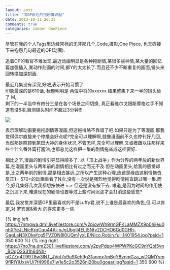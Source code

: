 ```yaml
---
layout: post
title: "由OP最近的拖剧情说起"
date: 2013-10-11 20:31
comments: true
categories: Jabber OnePiece
---
```


尽管在我的个人Tags里边经常标的无非那几个,Code,摄影,One Piece, 也无碍接下来抱怨几句最近的OP(动画).

追着OP的看官不难发现,最近动画明显是各种拖剧情,某很多些神情,某大量的回忆篇加强插入,某动作刻画的时间,都Y的太太长了.而且还不少不断重复的画面,镜头来回转换加深刻画.

最近几集没有深究,好吧,表示开始习惯了.  
印象最深的是610话, 标题明明是 两位中将的xxxxxx 
结果整集下来一半的镜头给了 M,   
剩下的一半当中有四分三是在各个场景之间切换, 
真正看维尔戈跟斯摩格过手不知道有没5招,目测镜头时间不超过3分钟!!! 

![](https://7nnpba.dm2301.livefilestore.com/y2pgFj_q49UBPpAcVG8GOjIkuYoUDgDLbkrcYsFN55uNtMt7jyaTDEs7yPZkRvJ2OK1GdmTBGtbWxoKWTflwela5a7VAH6noYahLwCuXS_V5SE/QQ20131011-2.png?psid=1)

表示理解动画要拖拖剧情等漫画,但这拖得略不靠谱了吧.如果只是为了等漫画,那我觉得偶尔直接来个停播会好点呢?完全可以理解啊,就像漫画前不久也停刊好几回,当然那是照顾到尾田大神的身体状况,不管怎样,完全可以理解.又或者跟以往那样来些个什么番外篇打酱油,也都总比这样把一集的剧情拖沓成这样要好.

相比之下,漫画的剧情引导显得顺多了.  以「顶上战争」作为分界的两年后的新世界篇,在漫画里头与两年前的剧情相比有过之而无不及.但在动画里头,给我的感觉却是,比之两年前的剧情,那是相去甚远,之所以产生这种心理,应该是缘由这剧情拖沓.反正1 - 570+的动画重看了N次,没有一次说是强烈地觉得剧情拖沓跳过哪一集.而今,好几集好几次我都想按快进 =.=  但还是没有按下去. 难道,是因为时间的作用使之沉淀下来,难道现在的剧情也要等过上些时间沉淀才会打消这些感觉?


最后,我发觉并深感OP里最喜欢的不是Luffy君,说不上谁是最喜欢的角色,但,可以肯定,对 罗宾酱&索大 的喜欢更多一些.

{% img left https://7nmgwa.dm1.livefilestore.com/y2piowWh9rmGFKLaMMZX9p0hjieu0nhXYeJLNicKrqCqu44Ai-nJgUbgIl4ELt5Nty2DCHO6Gd0GHh-GagLaN3XOkefcg5FVZON8l0UQm1yxLE/Nico.Robin.full.1401954.jpg?psid=1 350 600 %}
{% img right https://7no7na.dm2301.livefilestore.com/y2pyPdpo4WPWPKcGC9nYQoI5vn_BOqO2S31h64Nh-nGZZq4T99T8w3lNT_JVot7o9u9Xeh9g31anmx7mBgY8vnmGza_wDQMYvm9flRIYiUxsVU/7f4996e7jw1e5c2o3526nj20bu0goaar.jpg?psid=1 350 600 %}

